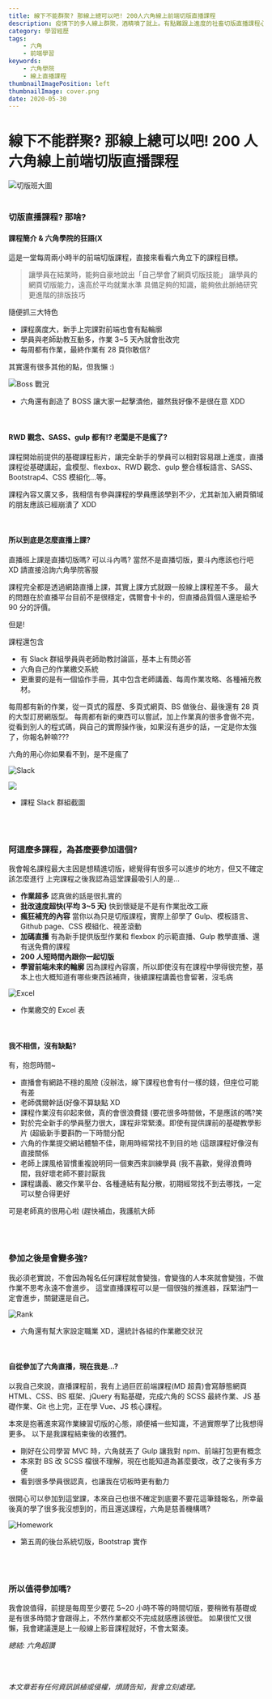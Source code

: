 ```yaml
---
title: 線下不能群聚? 那線上總可以吧! 200人六角線上前端切版直播課程
description: 疫情下的多人線上群聚，酒精噴了就上。有點難跟上進度的社畜切版直播課程心路歷程 QQ
category: 學習經歷
tags:
    - 六角
    - 前端學習
keywords:
    - 六角學院
    - 線上直播課程
thumbnailImagePosition: left
thumbnailImage: cover.png
date: 2020-05-30
---
```


# 線下不能群聚? 那線上總可以吧! 200 人六角線上前端切版直播課程

<img src="https://i.imgur.com/CgDSY2m.png" alt="切版班大圖"/>

</br>
</br>

### 切版直播課程? 那啥?

#### 課程簡介 & 六角學院的狂語(X

這是一堂每周兩小時半的前端切版課程，直接來看看六角立下的課程目標。

> 讓學員在結業時，能夠自豪地說出「自己學會了網頁切版技能」
> 讓學員的網頁切版能力，遠高於平均就業水準
> 具備足夠的知識，能夠依此脈絡研究更進階的排版技巧

隨便抓三大特色

-   課程廣度大，新手上完課對前端也會有點輪廓
-   學員與老師助教互動多，作業 3~5 天內就會批改完
-   每周都有作業，最終作業有 28 頁你敢信?

<!-- more -->

其實還有很多其他的點，但我懶 :)

<img src="https://i.imgur.com/j72wqtM.png" alt="Boss 戰況"/>

-   六角還有創造了 BOSS 讓大家一起擊潰他，雖然我好像不是很在意 XDD

</br>

#### RWD 觀念、SASS、gulp 都有!? 老闆是不是瘋了?

課程開始前提供的基礎課程影片，讓完全新手的學員可以相對容易跟上進度，直播課程從基礎講起，盒模型、flexbox、RWD 觀念、gulp 整合樣板語言、SASS、Bootstrap4、CSS 模組化...等。

課程內容又廣又多，我相信有參與課程的學員應該學到不少，尤其新加入網頁領域的朋友應該已經崩潰了 XDD

</br>

#### 所以到底是怎麼直播上課?

直播班上課是直播切版嗎? 可以斗內嗎?
當然不是直播切版，要斗內應該也行吧 XD 請直接洽詢六角學院客服

課程完全都是透過網路直播上課，其實上課方式就跟一般線上課程差不多。
最大的問題在於直播平台目前不是很穩定，偶爾會卡卡的，但直播品質個人還是給予 90 分的評價。

但是!

課程還包含

-   有 Slack 群組學員與老師助教討論區，基本上有問必答
-   六角自己的作業繳交系統
-   更重要的是有一個協作手冊，其中包含老師講義、每周作業攻略、各種補充教材。

每周都有新的作業，從一頁式的履歷、多頁式網頁、BS 做後台、最後還有 28 頁的大型訂房網版型。
每周都有新的東西可以嘗試，加上作業真的很多會做不完，從看到別人的程式碼，與自己的實際操作後，如果沒有進步的話，一定是你太強了，你報名幹嘛???

六角的用心你如果看不到，是不是瘋了

<img src="https://i.imgur.com/V8Dk3TO.jpeg" alt="Slack"/>

![](https://i.imgur.com/bY4SdAN.jpg)

-   課程 Slack 群組截圖

</br>
</br>

### 阿這麼多課程，為甚麼要參加這個?

我會報名課程最大主因是想精進切版，總覺得有很多可以進步的地方，但又不確定該怎麼進行
上完課程之後我認為這堂課最吸引人的是...

-   **作業超多**
    認真做的話是很扎實的
-   **批改速度超快(平均 3~5 天)**
    快到懷疑是不是有作業批改工廠
-   **瘋狂補充的內容**
    當你以為只是切版課程，實際上卻學了 Gulp、模板語言、Github page、CSS 模組化、視差滾動
-   **加碼直播**
    有為新手提供版型作業和 flexbox 的示範直播、Gulp 教學直播、還有送免費的課程
-   **200 人短時間內跟你一起切版**
-   **學習前端未來的輪廓**
    因為課程內容廣，所以即使沒有在課程中學得很完整，基本上也大概知道有哪些東西該補齊，後續課程講義也會留著，沒毛病

<img src="https://i.imgur.com/4QlO0Hp.png" alt="Excel"/>

-   作業繳交的 Excel 表

<br>

#### 我不相信，沒有缺點?

有，抱怨時間~

-   直播會有網路不穩的風險 (沒辦法，線下課程也會有付一樣的錢，但座位可能有差
-   老師偶爾幹話(好像不算缺點 XD
-   課程作業沒有卯起來做，真的會很浪費錢 (要花很多時間做，不是應該的嗎?笑
-   對於完全新手的學員壓力很大，課程非常緊湊。即使有提供課前的基礎教學影片 (超級新手要斟酌一下時間分配
-   六角的作業提交網站體驗不佳，剛用時經常找不到目的地 (這跟課程好像沒有直接關係
-   老師上課風格習慣重複說明同一個東西來訓練學員 (我不喜歡，覺得浪費時間，我好壞老師不要討厭我
-   課程講義、繳交作業平台、各種連結有點分散，初期經常找不到去哪找，一定可以整合得更好

可是老師真的很用心啦 (趕快補血，我護航大師

</br>
</br>

### 參加之後是會變多強?

我必須老實說，不會因為報名任何課程就會變強，會變強的人本來就會變強，不做作業不思考永遠不會進步。
這堂直播課程可以是一個很強的推進器，踩緊油門一定會進步，關鍵還是自己。

<img src="https://i.imgur.com/5B64DyO.png" alt="Rank"/>

-   六角還有幫大家設定職業 XD，還統計各組的作業繳交狀況

</br>

#### 自從參加了六角直播，現在我是...?

以我自己來說，直播課程前，我有上過巨匠前端課程(MD 超貴)會寫靜態網頁 HTML、CSS、BS 框架、jQuery 有點基礎，完成六角的 SCSS 最終作業、JS 基礎作業、Git 也上完，正在學 Vue、JS 核心課程。

本來是抱著進來寫作業練習切版的心態，順便補一些知識，不過實際學了比我想得更多。
以下是我課程結束後的收獲們。

-   剛好在公司學習 MVC 時，六角就丟了 Gulp 讓我對 npm、前端打包更有概念
-   本來對 BS 改 SCSS 檔很不理解，現在也能知道為甚麼要改，改了之後有多方便
-   看到很多學員很認真，也讓我在切板時更有動力

很開心可以參加到這堂課，本來自己也很不確定到底要不要花這筆錢報名，所幸最後真的學了很多我沒想到的，而且還送課程，六角是慈善機構嗎?

<img src="https://i.imgur.com/uTgDs9d.jpeg" alt="Homework" />

-   第五周的後台系統切版，Bootstrap 實作

</br>
</br>

### 所以值得參加嗎?

我會說值得，前提是每周至少要花 5~20 小時不等的時間切版，要稍微有基礎或是有很多時間才會跟得上，不然作業都交不完成就感應該很低。
如果很忙又很懶，我會建議還是上一般線上影音課程就好，不會太緊湊。

_總結: 六角超讚_

</br>
</br>

_本文章若有任何資訊誤植或侵權，煩請告知，我會立刻處理。_
